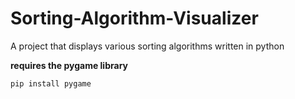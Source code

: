 # Sorting-Algorithm-Visualizer

A project that displays various sorting algorithms written in python

**requires the pygame library**

`pip install pygame`
